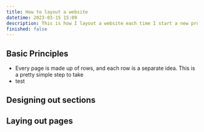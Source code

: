 ```yaml
---
title: How to layout a website
datetime: 2023-03-15 15:09
description: This is how I layout a website each time I start a new project.
finished: false
---
```


## Basic Principles

- Every page is made up of rows, and each row is a separate idea.
  This is a pretty simple step to take
- test

## Designing out sections

## Laying out pages
